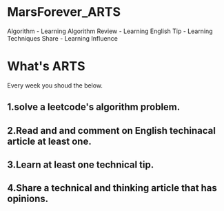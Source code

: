 # MarsForever_ARTS

Algorithm  - Learning Algorithm
Review  - Learning English
Tip - Learning Techniques
Share - Learning Influence

# What's ARTS

Every week you shoud the below.

## 1.solve a leetcode's algorithm problem.
## 2.Read and and comment on English techinacal article at least one.
## 3.Learn at least one technical tip.
## 4.Share a technical and thinking article that has opinions.
